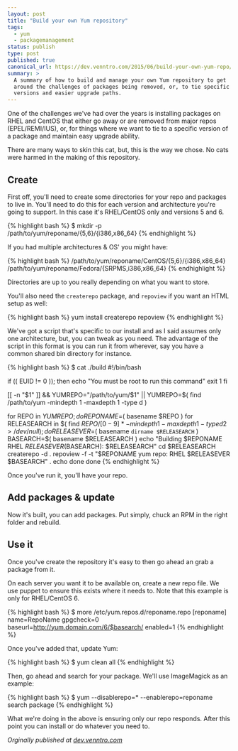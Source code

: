 ```yaml
---
layout: post
title: "Build your own Yum repository"
tags:
  - yum
  - packagemanagement
status: publish
type: post
published: true
canonical_url: https://dev.venntro.com/2015/06/build-your-own-yum-repo/
summary: >
  A summary of how to build and manage your own Yum repository to get
  around the challenges of packages being removed, or, to tie specific
  versions and easier upgrade paths.
---
```


One of the challenges we've had over the years is installing packages
on RHEL and CentOS that either go away or are removed from major
repos (EPEL/REMI/IUS), or, for things where we want to tie to a
specific version of a package and maintain easy upgrade ability.

There are many ways to skin this cat, but, this is the way we chose.
No cats were harmed in the making of this repository.

## Create

First off, you'll need to create some directories for your repo and
packages to live in. You'll need to do this for each version and
architecture you're going to support. In this case it's RHEL/CentOS
only and versions 5 and 6.

{% highlight bash %}
$ mkdir -p /path/to/yum/reponame/{5,6}/{i386,x86_64}
{% endhighlight %}

If you had multiple architectures & OS' you might have:

{% highlight bash %}
/path/to/yum/reponame/CentOS/{5,6}/{i386,x86_64}
/path/to/yum/reponame/Fedora/{SRPMS,i386,x86_64}
{% endhighlight %}

Directories are up to you really depending on what you want to store.

You'll also need the `createrepo` package, and `repoview` if you want
an HTML setup as well:

{% highlight bash %}
yum install createrepo repoview
{% endhighlight %}

We've got a script that's specific to our install and as I said assumes
only one architecture, but, you can tweak as you need. The advantage of
the script in this format is you can run it from wherever, say you have
a common shared bin directory for instance.

{% highlight bash %}
$ cat ./build
#!/bin/bash

if (( EUID != 0 )); then
	echo "You must be root to run this command"
	exit 1
fi

[[ -n "$1" ]] && YUMREPO="/path/to/yum/$1" || YUMREPO=$( find /path/to/yum -mindepth 1 -maxdepth 1 -type d )

for REPO in $YUMREPO; do
	REPONAME=$( basename $REPO )
	for RELEASEARCH in $( find $REPO/[0-9]* -mindepth 1 -maxdepth 1 -type d 2> /dev/null ); do
		RELEASEVER=$( basename `dirname $RELEASEARCH` )
		BASEARCH=$( basename $RELEASEARCH )
		echo "Building $REPONAME RHEL $RELEASEVER ($BASEARCH): $RELEASEARCH"
		cd $RELEASEARCH
		createrepo -d .
		repoview -f -t "$REPONAME yum repo: RHEL $RELEASEVER $BASEARCH" .
		echo
	done
done
{% endhighlight %}

Once you've run it, you'll have your repo.

## Add packages & update

Now it's built, you can add packages. Put simply, chuck an RPM in the
right folder and rebuild.

## Use it

Once you've create the repository it's easy to then go ahead an grab a
package from it.

On each server you want it to be available on, create a new repo file.
We use puppet to ensure this exists where it needs to. Note that this
example is only for RHEL/CentOS 6.

{% highlight bash %}
$ more /etc/yum.repos.d/reponame.repo
[reponame]
name=RepoName
gpgcheck=0
baseurl=http://yum.domain.com/6/$basearch/
enabled=1
{% endhighlight %}

Once you've added that, update Yum:

{% highlight bash %}
$ yum clean all
{% endhighlight %}

Then, go ahead and search for your package. We'll use ImageMagick as an
example:

{% highlight bash %}
$ yum --disablerepo=* --enablerepo=reponame search package
{% endhighlight %}

What we're doing in the above is ensuring only our repo responds. After
this point you can install or do whatever you need to.

<em>Orginally published at <a href="{{ page.canonical_url }}">dev.venntro.com</a></em>
